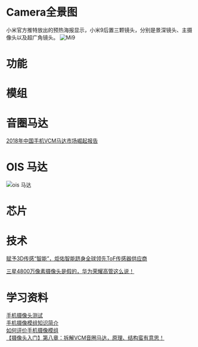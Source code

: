 
# Camera全景图

小米官方推特放出的预热海报显示，小米9后置三颗镜头，分别是景深镜头、主摄像头以及超广角镜头。
![Mi9](http://cms-bucket.ws.126.net/2019/02/14/175e149afeeb4d9c838cb4670aa12f7b.png)<br>

# 功能 

# 模组 

# 音圈马达
[2018年中国手机VCM马达市场崛起报告](https://baijiahao.baidu.com/s?id=1622074072011455342&wfr=spider&for=pc)<br>

# OIS 马达
![ois 马达](http://5b0988e595225.cdn.sohucs.com/images/20171023/1287b9c97aeb4fa7be3afc1bf035cb78.png)<br>

# 芯片 

# 技术 

[赋予3D传感“智能”，炬佑智能跻身全球领先ToF传感器供应商](https://baijiahao.baidu.com/s?id=1618837871805756218&wfr=spider&for=pc)<br>

[三星4800万像素摄像头是假的，华为荣耀高管这么说！](http://www.52rd.com/S_TXT/2019_1/TXT112123.HTM)<br>


# 学习资料

[手机摄像头测试](https://wenku.baidu.com/view/5ea47f8b03d276a20029bd64783e0912a2167cf0.html)<br>
[手机摄像模组知识简介](https://wenku.baidu.com/view/0efa0e3a0166f5335a8102d276a20029bd646366.html?sxts=1553249183591)<br>
[如何评价手机摄像模组](https://wenku.baidu.com/view/0588dc670b1c59eef8c7b4ac.html?sxts=1553250478006)<br>
[【摄像头入门】第八章：拆解VCM音圈马达，原理、结构蛮有意思！](http://www.52rd.com/S_TXT/2014_10/TXT62308.HTM)<br>

